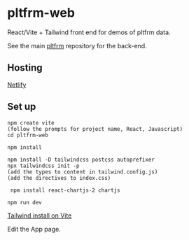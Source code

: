 
# pltfrm-web

React/Vite + Tailwind front end for demos of pltfrm data.

See the main [pltfrm](https://github.com/simongarton/pltfrm) repository for the back-end.

## Hosting

[Netlify](https://pltfrm-web.netlify.app/)

## Set up

```
npm create vite
(follow the prompts for project name, React, Javascript)
cd pltfrm-web

npm install

npm install -D tailwindcss postcss autoprefixer
npx tailwindcss init -p
(add the types to content in tailwind.config.js)
(add the directives to index.css)

 npm install react-chartjs-2 chartjs

npm run dev

```

[Tailwind install on Vite](https://tailwindcss.com/docs/guides/vite)

Edit the App page.
